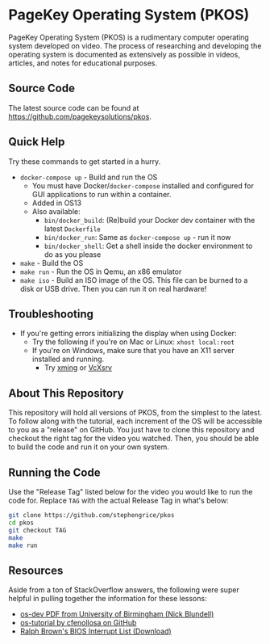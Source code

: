 # PageKey Operating System (PKOS)

PageKey Operating System (PKOS) is a rudimentary computer operating system developed on video. The process of researching and developing the operating system is documented as extensively as possible in videos, articles, and notes for educational purposes.

## Source Code

The latest source code can be found at https://github.com/pagekeysolutions/pkos.

## Quick Help

Try these commands to get started in a hurry.

- `docker-compose up` - Build and run the OS
  - You must have Docker/`docker-compose` installed and configured for GUI applications to run within a container.
  - Added in OS13
  - Also available:
    - `bin/docker_build`: (Re)build your Docker dev container with the latest `Dockerfile`
    - `bin/docker_run`: Same as `docker-compose up` - run it now
    - `bin/docker_shell`: Get a shell inside the docker environment to do as you please
- `make` - Build the OS
- `make run` - Run the OS in Qemu, an x86 emulator
- `make iso` - Build an ISO image of the OS. This file can be burned to a disk or USB drive. Then you can run it on real hardware!

## Troubleshooting

- If you're getting errors initializing the display when using Docker:
  - Try the following if you're on Mac or Linux: `xhost local:root`
  - If you're on Windows, make sure that you have an X11 server installed and running.
    - Try [xming](https://sourceforge.net/projects/xming/) or [VcXsrv](https://sourceforge.net/projects/vcxsrv/)

## About This Repository 

This repository will hold all versions of PKOS, from the simplest to the latest. To follow along with the tutorial, each increment of the OS will be accessible to you as a "release" on GitHub. You just have to clone this repository and checkout the right tag for the video you watched. Then, you should be able to build the code and run it on your own system.

## Running the Code

Use the "Release Tag" listed below for the video you would like to run the code for. Replace `TAG` with the actual Release Tag in what's below:

```bash
git clone https://github.com/stephengrice/pkos
cd pkos
git checkout TAG
make
make run
```

## Resources

Aside from a ton of StackOverflow answers, the following were super helpful in pulling together the information for these lessons:

* [os-dev PDF from University of Birmingham (Nick Blundell)](https://www.cs.bham.ac.uk/~exr/lectures/opsys/10_11/lectures/os-dev.pdf)
* [os-tutorial by cfenollosa on GitHub](https://github.com/cfenollosa/os-tutorial)
* [Ralph Brown's BIOS Interrupt List (Download)](http://www.cs.cmu.edu/~ralf/files.html)